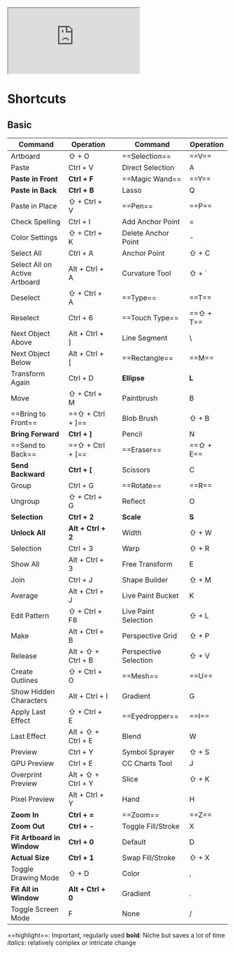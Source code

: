 <iframe src="https://www.youtube.com/embed/Ib8UBwu3yGA?si=tR0wwQOa_iqsh_u6" title="YouTube video player"  allow="accelerometer; autoplay; clipboard-write; encrypted-media; gyroscope; picture-in-picture; web-share" allowfullscreen></iframe>

# Shortcuts

## Basic

| Command                       | Operation          |     | Command               | Operation |
| ----------------------------- | ------------------ | --- | --------------------- | --------- |
| Artboard                      | ⇧ + O              |     | ==Selection==         | ==V==     |
| Paste                         | Ctrl + V           |     | Direct Selection      | A         |
| **Paste in Front**            | **Ctrl + F**       |     | ==Magic Wand==        | ==Y==     |
| **Paste in Back**             | **Ctrl + B**       |     | Lasso                 | Q         |
| Paste in Place                | ⇧ + Ctrl + V       |     | ==Pen==               | ==P==     |
| Check Spelling                | Ctrl + I           |     | Add Anchor Point      | =         |
| Color Settings                | ⇧ + Ctrl + K       |     | Delete Anchor Point   | -         |
| Select All                    | Ctrl + A           |     | Anchor Point          | ⇧ + C     |
| Select All on Active Artboard | Alt + Ctrl + A     |     | Curvature Tool        | ⇧ + `     |
| Deselect                      | ⇧ + Ctrl + A       |     | ==Type==              | ==T==     |
| Reselect                      | Ctrl + 6           |     | ==Touch Type==        | ==⇧ + T== |
| Next Object Above             | Alt + Ctrl + ]     |     | Line Segment          | \\        |
| Next Object Below             | Alt + Ctrl + [     |     | ==Rectangle==         | ==M==     |
| Transform Again               | Ctrl + D           |     | **Ellipse**           | **L**     |
| Move                          | ⇧ + Ctrl + M       |     | Paintbrush            | B         |
| ==Bring to Front==            | ==⇧ + Ctrl + ]==   |     | Blob Brush            | ⇧ + B     |
| **Bring Forward**             | **Ctrl + ]**       |     | Pencil                | N         |
| ==Send to Back==              | ==⇧ + Ctrl + [==   |     | ==Eraser==            | ==⇧ + E== |
| **Send Backward**             | **Ctrl + \[**      |     | Scissors              | C         |
| Group                         | Ctrl + G           |     | ==Rotate==            | ==R==     |
| Ungroup                       | ⇧ + Ctrl + G       |     | Reflect               | O         |
| **Selection**                 | **Ctrl + 2**       |     | **Scale**             | **S**     |
| **Unlock All**                | **Alt + Ctrl + 2** |     | Width                 | ⇧ + W     |
| Selection                     | Ctrl + 3           |     | Warp                  | ⇧ + R     |
| Show All                      | Alt + Ctrl + 3     |     | Free Transform        | E         |
| Join                          | Ctrl + J           |     | Shape Builder         | ⇧ + M     |
| Average                       | Alt + Ctrl + J     |     | Live Paint Bucket     | K         |
| Edit Pattern                  | ⇧ + Ctrl + F8      |     | Live Paint Selection  | ⇧ + L     |
| Make                          | Alt + Ctrl + B     |     | Perspective Grid      | ⇧ + P     |
| Release                       | Alt + ⇧ + Ctrl + B |     | Perspective Selection | ⇧ + V     |
| Create Outlines               | ⇧ + Ctrl + O       |     | ==Mesh==              | ==U==     |
| Show Hidden Characters        | Alt + Ctrl + I     |     | Gradient              | G         |
| Apply Last Effect             | ⇧ + Ctrl + E       |     | ==Eyedropper==        | ==I==     |
| Last Effect                   | Alt + ⇧ + Ctrl + E |     | Blend                 | W         |
| Preview                       | Ctrl + Y           |     | Symbol Sprayer        | ⇧ + S     |
| GPU Preview                   | Ctrl + E           |     | CC Charts Tool        | J         |
| Overprint Preview             | Alt + ⇧ + Ctrl + Y |     | Slice                 | ⇧ + K     |
| Pixel Preview                 | Alt + Ctrl + Y     |     | Hand                  | H         |
| **Zoom In**                   | **Ctrl + =**       |     | ==Zoom==              | ==Z==     |
| **Zoom Out**                  | **Ctrl + -**       |     | Toggle Fill/Stroke    | X         |
| **Fit Artboard in Window**    | **Ctrl + 0**       |     | Default               | D         |
| **Actual Size**               | **Ctrl + 1**       |     | Swap Fill/Stroke      | ⇧ + X     |
| Toggle Drawing Mode           | ⇧ + D              |     | Color                 | ,         |
| **Fit All in Window**         | **Alt + Ctrl + 0** |     | Gradient              | .         |
| Toggle Screen Mode            | F                  |     | None                  | /         |


==highlight==: Important, regularly used
**bold**: Niche but saves a lot of time
*italics*: relatively complex or intricate change 
